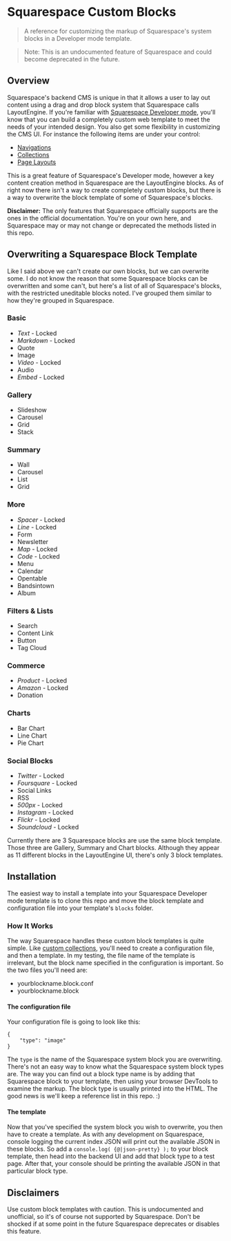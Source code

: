 Squarespace Custom Blocks
=======

> A reference for customizing the markup of Squarespace's system blocks in a Developer mode template.

> Note: This is an undocumented feature of Squarespace and could become deprecated in the future.



## Overview
Squarespace's backend CMS is unique in that it allows a user to lay out content using a drag and drop block system that Squarespace calls LayoutEngine. If you're familiar with [Squarespace Developer mode](http://developers.squarespace.com), you'll know that you can build a completely custom web template to meet the needs of your intended design. You also get some flexibility in customizing the CMS UI. For instance the following items are under your control:

* [Navigations](http://developers.squarespace.com/menus-navigation/)
* [Collections](http://developers.squarespace.com/collections/)
* [Page Layouts](http://developers.squarespace.com/layouts-regions/)

This is a great feature of Squarespace's Developer mode, however a key content creation method in Squarespace are the LayoutEngine blocks. As of right now there isn't a way to create completely custom blocks, but there is a way to overwrite the block template of some of Squarespace's blocks.

**Disclaimer:** The only features that Squarespace officially supports are the ones in the official documentation. You're on your own here, and Squarespace may or may not change or deprecated the methods listed in this repo.



## Overwriting a Squarespace Block Template
Like I said above we can't create our own blocks, but we can overwrite some. I do not know the reason that some Squarespace blocks can be overwritten and some can't, but here's a list of all of Squarespace's blocks, with the restricted uneditable blocks noted. I've grouped them similar to how they're grouped in Squarespace.

### Basic
* *Text* - Locked
* *Markdown* - Locked
* Quote
* Image
* *Video* - Locked
* Audio
* *Embed* - Locked

### Gallery
* Slideshow
* Carousel
* Grid
* Stack

### Summary
* Wall
* Carousel
* List
* Grid

### More
* *Spacer* - Locked
* *Line* - Locked
* Form
* Newsletter
* *Map* - Locked
* *Code* - Locked
* Menu
* Calendar
* Opentable
* Bandsintown
* Album

### Filters & Lists
* Search
* Content Link
* Button
* Tag Cloud

### Commerce
* *Product* - Locked
* *Amazon* - Locked
* Donation

### Charts
* Bar Chart
* Line Chart
* Pie Chart

### Social Blocks
* *Twitter* - Locked
* *Foursquare* - Locked
* Social Links
* RSS
* *500px* - Locked
* *Instagram* - Locked
* *Flickr* - Locked
* *Soundcloud* - Locked

Currently there are 3 Squarespace blocks are use the same block template. Those three are Gallery, Summary and Chart blocks. Although they appear as 11 different blocks in the LayoutEngine UI, there's only 3 block templates.



## Installation
The easiest way to install a template into your Squarespace Developer mode template is to clone this repo and move the block template and configuration file into your template's `blocks` folder.

### How It Works
The way Squarespace handles these custom block templates is quite simple. Like [custom collections](http://developers.squarespace.com/collections/), you'll need to create a configuration file, and then a template. In my testing, the file name of the template is irrelevant, but the block name specified in the configuration is important. So the two files you'll need are:

* yourblockname.block.conf
* yourblockname.block

#### The configuration file

Your configuration file is going to look like this:

```
{
    "type": "image"
}
```

The `type` is the name of the Squarespace system block you are overwriting. There's not an easy way to know what the Squarespace system block types are. The way you can find out a block type name is by adding that Squarespace block to your template, then using your browser DevTools to examine the markup. The block type is usually printed into the HTML. The good news is we'll keep a reference list in this repo. :)

#### The template

Now that you've specified the system block you wish to overwrite, you then have to create a template. As with any development on Squarespace, console logging the current index JSON will print out the available JSON in these blocks. So add a `console.log( {@|json-pretty} );` to your block template, then head into the backend UI and add that block type to a test page. After that, your console should be printing the available JSON in that particular block type.

## Disclaimers

Use custom block templates with caution. This is undocumented and unofficial, so it's of course not supported by Squarespace. Don't be shocked if at some point in the future Squarespace deprecates or disables this feature.